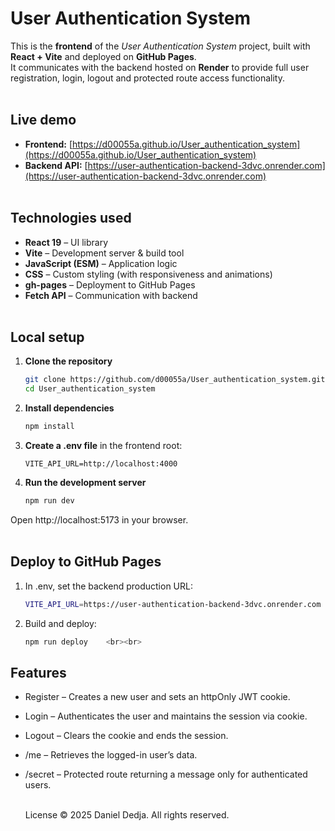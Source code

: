 # User Authentication System


This is the **frontend** of the *User Authentication System* project, built with **React + Vite** and deployed on **GitHub Pages**.  
It communicates with the backend hosted on **Render** to provide full user registration, login, logout and protected route access functionality. <br><br>



## Live demo

- **Frontend:** [https://d00055a.github.io/User_authentication_system](https://d00055a.github.io/User_authentication_system)  
- **Backend API:** [https://user-authentication-backend-3dvc.onrender.com](https://user-authentication-backend-3dvc.onrender.com) <br><br>



## Technologies used

- **React 19** – UI library
- **Vite** – Development server & build tool
- **JavaScript (ESM)** – Application logic
- **CSS** – Custom styling (with responsiveness and animations)
- **gh-pages** – Deployment to GitHub Pages
- **Fetch API** – Communication with backend <br><br>


## Local setup

1. **Clone the repository**
   
   ```bash
   git clone https://github.com/d00055a/User_authentication_system.git
   cd User_authentication_system

2. **Install dependencies**

   ```bash
   npm install

3. **Create a .env file** in the frontend root:

   ```Env
   VITE_API_URL=http://localhost:4000

4. **Run the development server**

   ```bash
   npm run dev
   
Open http://localhost:5173 in your browser. <br><br>


## Deploy to GitHub Pages

1. In .env, set the backend production URL:
   
   ```bash
   VITE_API_URL=https://user-authentication-backend-3dvc.onrender.com

2. Build and deploy:

   ```bash
   npm run deploy    <br><br>
   

## Features

- Register – Creates a new user and sets an httpOnly JWT cookie.

- Login – Authenticates the user and maintains the session via cookie.

- Logout – Clears the cookie and ends the session.

- /me – Retrieves the logged-in user’s data.

- /secret – Protected route returning a message only for authenticated users.  <br><br>


  License © 2025 Daniel Dedja. All rights reserved.


   



